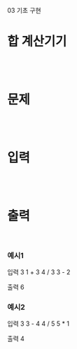 03 기초 구현
# 합 계산기기
<br>
<br>

# 문제

<br>
<br>

# 입력

<br>
<br>

# 출력

<br>

### 예시1
입력
3
1 + 3
4 / 3
3 - 2
<br>

출력
6
<br>

### 예시2
입력
3
3 - 4
4 / 5
5 * 1
<br>

출력
4
<br>
